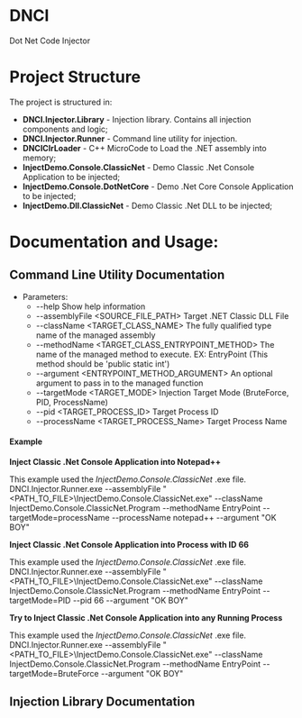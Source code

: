 # DNCI
Dot Net Code Injector

# Project Structure
The project is structured in:

  * **DNCI.Injector.Library** - Injection library. Contains all injection components and logic;
  * **DNCI.Injector.Runner**  - Command line utility for injection.
  * **DNCIClrLoader**         - C++ MicroCode to Load the .NET assembly into memory;
  * **InjectDemo.Console.ClassicNet** - Demo Classic .Net Console Application to be injected;
  * **InjectDemo.Console.DotNetCore** - Demo .Net Core Console Application to be injected;
  * **InjectDemo.Dll.ClassicNet** - Demo Classic .Net DLL to be injected;

# Documentation and Usage:

## Command Line Utility Documentation
 * Parameters:
   *   --help                                         Show help information
   * --assemblyFile <SOURCE_FILE_PATH>              Target .NET Classic DLL File
   * --className <TARGET_CLASS_NAME>                The fully qualified type name of the managed assembly
   * --methodName <TARGET_CLASS_ENTRYPOINT_METHOD>  The name of the managed method to execute. EX: EntryPoint (This method should be 'public static int')
   * --argument <ENTRYPOINT_METHOD_ARGUMENT>        An optional argument to pass in to the managed function
   * --targetMode <TARGET_MODE>                     Injection Target Mode (BruteForce, PID, ProcessName)
   * --pid <TARGET_PROCESS_ID>                      Target Process ID
   * --processName <TARGET_PROCESS_Name>            Target Process Name

#### Example
**Inject Classic .Net Console Application into Notepad++** 

This example used the *InjectDemo.Console.ClassicNet* .exe file.
DNCI.Injector.Runner.exe --assemblyFile "<PATH_TO_FILE>\InjectDemo.Console.ClassicNet.exe" --className InjectDemo.Console.ClassicNet.Program --methodName EntryPoint --targetMode=processName --processName notepad++ --argument "OK BOY"

**Inject Classic .Net Console Application into Process with ID 66** 

This example used the *InjectDemo.Console.ClassicNet* .exe file.
DNCI.Injector.Runner.exe --assemblyFile "<PATH_TO_FILE>\InjectDemo.Console.ClassicNet.exe" --className InjectDemo.Console.ClassicNet.Program --methodName EntryPoint --targetMode=PID --pid 66 --argument "OK BOY"

**Try to Inject Classic .Net Console Application into any Running Process** 

This example used the *InjectDemo.Console.ClassicNet* .exe file.
DNCI.Injector.Runner.exe --assemblyFile "<PATH_TO_FILE>\InjectDemo.Console.ClassicNet.exe" --className InjectDemo.Console.ClassicNet.Program --methodName EntryPoint --targetMode=BruteForce --argument "OK BOY"



## Injection Library Documentation
